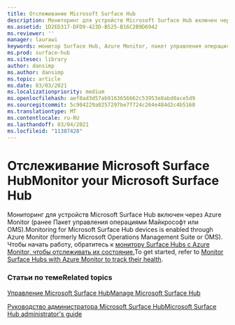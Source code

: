 ```yaml
---
title: Отслеживание Microsoft Surface Hub
description: Мониторинг для устройств Microsoft Surface Hub включен через Azure Monitor.
ms.assetid: 1D2ED317-DFD9-423D-B525-B16C2B9D6942
ms.reviewer: ''
manager: laurawi
keywords: монитор Surface Hub, Azure Monitor, пакет управления операциями Майкрософт, OMS
ms.prod: surface-hub
ms.sitesec: library
author: dansimp
ms.author: dansimp
ms.topic: article
ms.date: 03/03/2021
ms.localizationpriority: medium
ms.openlocfilehash: aef8ad3d57ab9163656662c53953e8abd0ace5d9
ms.sourcegitcommit: 5c904229a0257297be7f724c264e484d2c4b5168
ms.translationtype: MT
ms.contentlocale: ru-RU
ms.lasthandoff: 03/04/2021
ms.locfileid: "11387428"
---
```

# <a name="monitor-your-microsoft-surface-hub"></a><span data-ttu-id="26694-104">Отслеживание Microsoft Surface Hub</span><span class="sxs-lookup"><span data-stu-id="26694-104">Monitor your Microsoft Surface Hub</span></span>

<span data-ttu-id="26694-105">Мониторинг для устройств Microsoft Surface Hub включен через Azure Monitor (ранее Пакет управления операциями Майкрософт или OMS).</span><span class="sxs-lookup"><span data-stu-id="26694-105">Monitoring for Microsoft Surface Hub devices is enabled through Azure Monitor (formerly Microsoft Operations Management Suite or OMS).</span></span> <span data-ttu-id="26694-106">Чтобы начать работу, обратитесь к [монитору Surface Hubs с Azure Monitor, чтобы отслеживать их состояние.](https://docs.microsoft.com/azure/azure-monitor/insights/surface-hubs)</span><span class="sxs-lookup"><span data-stu-id="26694-106">To get started, refer to [Monitor Surface Hubs with Azure Monitor to track their health](https://docs.microsoft.com/azure/azure-monitor/insights/surface-hubs).</span></span>


### <a name="related-topics"></a><span data-ttu-id="26694-107">Статьи по теме</span><span class="sxs-lookup"><span data-stu-id="26694-107">Related topics</span></span>

[<span data-ttu-id="26694-108">Управление Microsoft Surface Hub</span><span class="sxs-lookup"><span data-stu-id="26694-108">Manage Microsoft Surface Hub</span></span>](manage-surface-hub.md)

[<span data-ttu-id="26694-109">Руководство администратора Microsoft Surface Hub</span><span class="sxs-lookup"><span data-stu-id="26694-109">Microsoft Surface Hub administrator's guide</span></span>](surface-hub-administrators-guide.md)

 